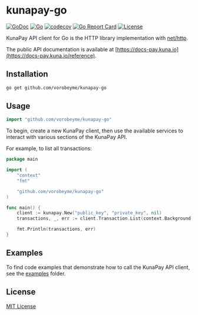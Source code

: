 # kunapay-go

[![GoDoc](https://godoc.org/github.com/vorobeyme/kunapay-go?status.svg)](https://godoc.org/github.com/vorobeyme/kunapay-go)
[![Go](https://github.com/vorobeyme/kunapay-go/actions/workflows/go.yml/badge.svg)](https://github.com/vorobeyme/kunapay-go/actions/workflows/go.yml)
[![codecov](https://codecov.io/gh/vorobeyme/kunapay-go/branch/main/graph/badge.svg?token=III91WIPLL)](https://codecov.io/gh/vorobeyme/kunapay-go)
[![Go Report Card](https://goreportcard.com/badge/github.com/vorobeyme/kunapay-go)](https://goreportcard.com/report/github.com/vorobeyme/kunapay-go)
[![License](https://img.shields.io/badge/license-MIT-blue.svg)](./LICENSE)

KunaPay API client for Go is the HTTP library implementation with [net/http](https://pkg.go.dev/net/http).

The public API documentation is available at [https://docs-pay.kuna.io](https://docs-pay.kuna.io/reference).

## Installation
```bash
go get github.com/vorobeyme/kunapay-go
```

## Usage

```go
import "github.com/vorobeyme/kunapay-go"
```

To begin, create a new KunaPay client, then use the available services to interact with various sections of the KunaPay API.

For example, to list all transactions:
```go
package main

import (
    "context"
    "fmt"

    "github.com/vorobeyme/kunapay-go"
)

func main() {
    client := kunapay.New("public_key", "private_key", nil)
    transactions, _, err := client.Transaction.List(context.Background(), &kunapay.TransactionListOpts{})

    fmt.Println(transactions, err)
}
```

## Examples

To find code examples that demonstrate how to call the KunaPay API client, see the [examples](/examples/) folder.


## License

[MIT License](./LICENSE)